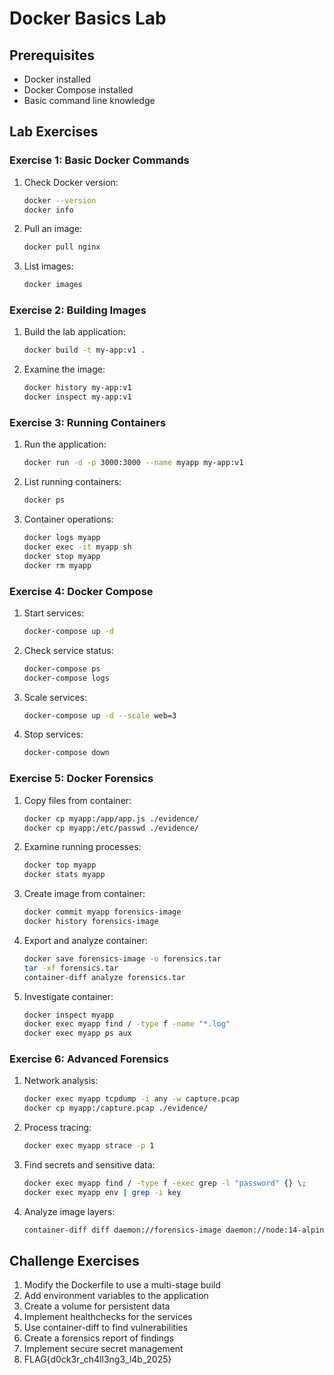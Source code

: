 # Docker Basics Lab

## Prerequisites
- Docker installed
- Docker Compose installed
- Basic command line knowledge

## Lab Exercises

### Exercise 1: Basic Docker Commands
1. Check Docker version:
   ```bash
   docker --version
   docker info
   ```

2. Pull an image:
   ```bash
   docker pull nginx
   ```

3. List images:
   ```bash
   docker images
   ```

### Exercise 2: Building Images
1. Build the lab application:
   ```bash
   docker build -t my-app:v1 .
   ```

2. Examine the image:
   ```bash
   docker history my-app:v1
   docker inspect my-app:v1
   ```

### Exercise 3: Running Containers
1. Run the application:
   ```bash
   docker run -d -p 3000:3000 --name myapp my-app:v1
   ```

2. List running containers:
   ```bash
   docker ps
   ```

3. Container operations:
   ```bash
   docker logs myapp
   docker exec -it myapp sh
   docker stop myapp
   docker rm myapp
   ```

### Exercise 4: Docker Compose
1. Start services:
   ```bash
   docker-compose up -d
   ```

2. Check service status:
   ```bash
   docker-compose ps
   docker-compose logs
   ```

3. Scale services:
   ```bash
   docker-compose up -d --scale web=3
   ```

4. Stop services:
   ```bash
   docker-compose down
   ```

### Exercise 5: Docker Forensics
1. Copy files from container:
   ```bash
   docker cp myapp:/app/app.js ./evidence/
   docker cp myapp:/etc/passwd ./evidence/
   ```

2. Examine running processes:
   ```bash
   docker top myapp
   docker stats myapp
   ```

3. Create image from container:
   ```bash
   docker commit myapp forensics-image
   docker history forensics-image
   ```

4. Export and analyze container:
   ```bash
   docker save forensics-image -o forensics.tar
   tar -xf forensics.tar
   container-diff analyze forensics.tar
   ```

5. Investigate container:
   ```bash
   docker inspect myapp
   docker exec myapp find / -type f -name "*.log"
   docker exec myapp ps aux
   ```

### Exercise 6: Advanced Forensics
1. Network analysis:
   ```bash
   docker exec myapp tcpdump -i any -w capture.pcap
   docker cp myapp:/capture.pcap ./evidence/
   ```

2. Process tracing:
   ```bash
   docker exec myapp strace -p 1
   ```

3. Find secrets and sensitive data:
   ```bash
   docker exec myapp find / -type f -exec grep -l "password" {} \;
   docker exec myapp env | grep -i key
   ```

4. Analyze image layers:
   ```bash
   container-diff diff daemon://forensics-image daemon://node:14-alpine
   ```

## Challenge Exercises
1. Modify the Dockerfile to use a multi-stage build
2. Add environment variables to the application
3. Create a volume for persistent data
4. Implement healthchecks for the services
5. Use container-diff to find vulnerabilities
6. Create a forensics report of findings
7. Implement secure secret management
8. FLAG{d0ck3r_ch4ll3ng3_l4b_2025}